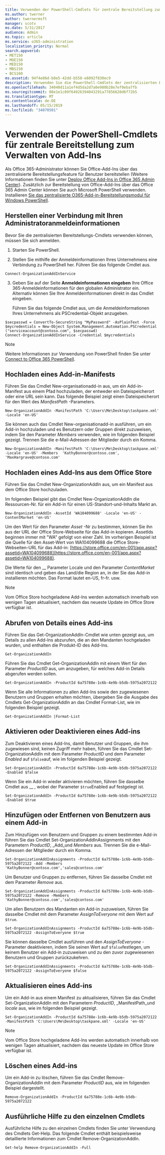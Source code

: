 ```yaml
---
title: Verwenden der PowerShell-Cmdlets für zentrale Bereitstellung zum Verwalten von Add-Ins
ms.author: twerner
author: twernermsft
manager: scotv
ms.date: 5/31/2017
audience: Admin
ms.topic: article
ms.service: o365-administration
localization_priority: Normal
search.appverid:
- MET150
- MOE150
- MED150
- MBS150
- BCS160
ms.assetid: 94f4e86d-b8e5-42dd-b558-e6092f830ec9
description: Verwenden Sie die PowerShell-Cmdlets der zentralisierten Bereitstellung, um Sie beim Bereitstellen und Verwalten von Office-Add-Ins für Ihre Office 365-Organisation zu unterstützen.
ms.openlocfilehash: 34040d11a1ef4d5da2d7a0e980b28e7ef0eba7fb
ms.sourcegitcommit: 08e1e1c09f64926394043291a77856620d6f72b5
ms.translationtype: MT
ms.contentlocale: de-DE
ms.lasthandoff: 05/15/2019
ms.locfileid: "34070501"
---
```

# <a name="use-the-centralized-deployment-powershell-cmdlets-to-manage-add-ins"></a>Verwenden der PowerShell-Cmdlets für zentrale Bereitstellung zum Verwalten von Add-Ins

Als Office 365-Administrator können Sie Office-Add-Ins über das zentralisierte Bereitstellungsfeature für Benutzer bereitstellen (Weitere Informationen finden Sie unter [Deploy Office Add-Ins in Office 365 Admin Center](https://support.office.com/article/737e8c86-be63-44d7-bf02-492fa7cd9c3f.aspx)). Zusätzlich zur Bereitstellung von Office-Add-Ins über das Office 365 Admin Center können Sie auch Microsoft PowerShell verwenden. Installieren [Sie das zentralisierte O365-Add-in-Bereitstellungsmodul für Windows PowerShell](https://www.powershellgallery.com/packages/O365CentralizedAddInDeployment). 
    
## <a name="connect-using-your-admin-credentials"></a>Herstellen einer Verbindung mit Ihren Administratoranmeldeinformationen

Bevor Sie die zentralisierten Bereitstellungs-Cmdlets verwenden können, müssen Sie sich anmelden.
  
1. Starten Sie PowerShell.
    
2. Stellen Sie mithilfe der Anmeldeinformationen Ihres Unternehmens eine Verbindung zu PowerShell her. Führen Sie das folgende Cmdlet aus.
    
  ```
  Connect-OrganizationAddInService
  ```

3. Geben Sie auf der Seite **Anmeldeinformationen eingeben** Ihre Office 365-Anmeldeinformationen für den globalen Administrator ein. Alternativ können Sie Ihre Anmeldeinformationen direkt in das Cmdlet eingeben. 
    
    Führen Sie das folgende Cmdlet aus, um die Anmeldeinformationen Ihres Unternehmens als PSCredential-Objekt anzugeben.
    
  ```
  $secpasswd = ConvertTo-SecureString "MyPassword" -AsPlainText -Force
  $mycredentials = New-Object System.Management.Automation.PSCredential ("serviceaccount@contoso.com", $secpasswd)
  Connect-OrganizationAddInService -Credential $mycredentials
  ```

> [!NOTE]
> Weitere Informationen zur Verwendung von PowerShell finden Sie unter [Connect to Office 365 PowerShell](https://go.microsoft.com/fwlink/p/?linkid=848585). 
  
## <a name="upload-an-add-in-manifest"></a>Hochladen eines Add-in-Manifests

Führen Sie das Cmdlet New-organisationadd-in aus, um ein Add-in-Manifest aus einem Pfad hochzuladen, der entweder ein Dateispeicherort oder eine URL sein kann. Das folgende Beispiel zeigt einen Dateispeicherort für den Wert des _ManifestPath_ -Parameters. 
  
```
New-OrganizationAddIn -ManifestPath 'C:\Users\Me\Desktop\taskpane.xml' -Locale 'en-US'
```

Sie können auch das Cmdlet New-organisationadd-in ausführen, um ein Add-in hochzuladen und es Benutzern oder Gruppen direkt zuzuweisen, indem Sie den Parameter _Members_ verwenden, wie im folgenden Beispiel gezeigt. Trennen Sie die e-Mail-Adressen der Mitglieder durch ein Komma. 
  
```
New-OrganizationAddIn -ManifestPath 'C:\Users\Me\Desktop\taskpane.xml' -Locale 'en-US' -Members  'KathyBonner@contoso.com', 'MaxHargrave@contoso.com'
```

## <a name="upload-an-add-in-from-the-office-store"></a>Hochladen eines Add-Ins aus dem Office Store

Führen Sie das Cmdlet New-OrganizationAddIn aus, um ein Manifest aus dem Office Store hochzuladen.
  
Im folgenden Beispiel gibt das Cmdlet New-OrganizationAddIn die Ressourcen-Nr. für ein Add-in für einen US-Standort-und-Inhalts Markt an.
  
```
New-OrganizationAddIn -AssetId 'WA104099688' -Locale 'en-US' -ContentMarket 'en-US'
```

Um den Wert für den Parameter _Asset_ -Nr zu bestimmen, können Sie ihn aus der URL der Office Store-Webseite für das Add-in kopieren. AssetIds beginnen immer mit "WA" gefolgt von einer Zahl. Im vorherigen Beispiel ist die Quelle für den Asset-Wert von WA104099688 die Office Store-Webseiten-URL für das Add-in: [https://store.office.com/en-001/app.aspx?assetid=WA104099688](https://store.office.com/en-001/app.aspx?assetid=WA104099688).
  
Die Werte für den __ Parameter Locale und den Parameter _ContentMarket_ sind identisch und geben das Land/die Region an, in der Sie das Add-in installieren möchten. Das Format lautet en-US, fr-fr. usw. 
  
> [!NOTE]
> Vom Office Store hochgeladene Add-Ins werden automatisch innerhalb von wenigen Tagen aktualisiert, nachdem das neueste Update im Office Store verfügbar ist. 
  
## <a name="get-details-of-an-add-in"></a>Abrufen von Details eines Add-ins

Führen Sie das Get-OrganizationAddIn-Cmdlet wie unten gezeigt aus, um Details zu allen Add-Ins abzurufen, die an den Mandanten hochgeladen wurden, und enthalten die Produkt-ID des Add-Ins.
  
```
Get-OrganizationAddIn
```

Führen Sie das Cmdlet Get-OrganizationAddIn mit einem Wert für den Parameter _ProductID_ aus, um anzugeben, für welches Add-in Details abgerufen werden sollen. 
  
```
Get-OrganizationAddIn -ProductId 6a75788e-1c6b-4e9b-b5db-5975a2072122
```

Wenn Sie alle Informationen zu allen Add-Ins sowie den zugewiesenen Benutzern und Gruppen erhalten möchten, übergeben Sie die Ausgabe des Cmdlets Get-OrganizationAddIn an das Cmdlet Format-List, wie im folgenden Beispiel gezeigt.
  
```
Get-OrganizationAddIn |Format-List
```

## <a name="turn-on-or-turn-off-an-add-in"></a>Aktivieren oder Deaktivieren eines Add-ins

Zum Deaktivieren eines Add-Ins, damit Benutzer und Gruppen, die ihm zugewiesen sind, keinen Zugriff mehr haben, führen Sie das Cmdlet Set-OrganizationAddIn mit dem Parameter _ProductID_ und dem Parameter _Enabled_ auf `$false`auf, wie im folgenden Beispiel gezeigt.
  
```
Set-OrganizationAddIn -ProductId 6a75788e-1c6b-4e9b-b5db-5975a2072122 -Enabled $false
```

Wenn Sie ein Add-in wieder aktivieren möchten, führen Sie dasselbe Cmdlet aus __ , wobei der Parameter `$true`Enabled auf festgelegt ist.
  
```
Set-OrganizationAddIn -ProductId 6a75788e-1c6b-4e9b-b5db-5975a2072122 -Enabled $true
```

## <a name="add-or-remove-users-from-an-add-in"></a>Hinzufügen oder Entfernen von Benutzern aus einem Add-in

Zum Hinzufügen von Benutzern und Gruppen zu einem bestimmten Add-in führen Sie das Cmdlet Set-OrganizationAddInAssignments mit den Parametern _ProductID_, _Add_und _Members_ aus. Trennen Sie die e-Mail-Adressen der Mitglieder durch ein Komma. 
  
```
Set-OrganizationAddInAssignments -ProductId 6a75788e-1c6b-4e9b-b5db-5975a2072122 -Add -Members 'KathyBonner@contoso.com','sales@contoso.com'
```

Um Benutzer und Gruppen zu entfernen, führen Sie dasselbe Cmdlet mit dem Parameter _Remove_ aus. 
  
```
Set-OrganizationAddInAssignments -ProductId 6a75788e-1c6b-4e9b-b5db-5975a2072122 -Remove -Members 'KathyBonner@contoso.com','sales@contoso.com'
```

Um allen Benutzern des Mandanten ein Add-in zuzuweisen, führen Sie dasselbe Cmdlet mit dem Parameter _AssignToEveryone_ mit dem Wert auf `$true`.
  
```
Set-OrganizationAddInAssignments -ProductId 6a75788e-1c6b-4e9b-b5db-5975a2072122 -AssignToEveryone $true
```

Sie können dasselbe Cmdlet ausführen und den _AssignToEveryone_ -Parameter deaktivieren, indem Sie seinen Wert auf `$false`festlegen, um keinem Benutzer ein Add-in zuzuweisen und zu den zuvor zugewiesenen Benutzern und Gruppen zurückzukehren.
  
```
Set-OrganizationAddInAssignments -ProductId 6a75788e-1c6b-4e9b-b5db-5975a2072122 -AssignToEveryone $false
```

## <a name="update-an-add-in"></a>Aktualisieren eines Add-ins

Um ein Add-in aus einem Manifest zu aktualisieren, führen Sie das Cmdlet Set-OrganizationAddIn mit den Parametern _ProductID_, _ManifestPath_und _locale_ aus, wie im folgenden Beispiel gezeigt. 
  
```
Set-OrganizationAddIn -ProductId 6a75788e-1c6b-4e9b-b5db-5975a2072122 -ManifestPath 'C:\Users\Me\Desktop\taskpane.xml' -Locale 'en-US'
```

> [!NOTE]
> Vom Office Store hochgeladene Add-Ins werden automatisch innerhalb von wenigen Tagen aktualisiert, nachdem das neueste Update im Office Store verfügbar ist. 
  
## <a name="delete-an-add-in"></a>Löschen eines Add-ins

Um ein Add-in zu löschen, führen Sie das Cmdlet Remove-OrganizationAddIn mit dem Parameter _ProductID_ aus, wie im folgenden Beispiel dargestellt. 
  
```
Remove-OrganizationAddIn -ProductId 6a75788e-1c6b-4e9b-b5db-5975a2072122
```

## <a name="get-detailed-help-for-each-cmdlet"></a>Ausführliche Hilfe zu den einzelnen Cmdlets

Ausführliche Hilfe zu den einzelnen Cmdlets finden Sie unter Verwendung des Cmdlets Get-Help. Das folgende Cmdlet enthält beispielsweise detaillierte Informationen zum Cmdlet Remove-OrganizationAddIn.
  
```
Get-help Remove-OrganizationAddIn -Full
```


